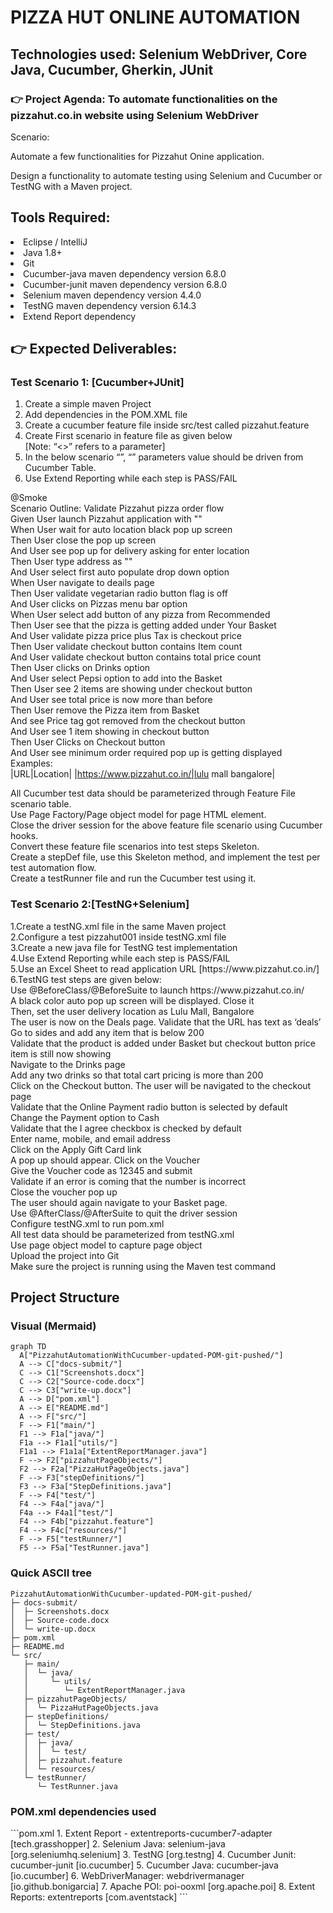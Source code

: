 <h1>PIZZA HUT ONLINE AUTOMATION</h1>
<h2>Technologies used: Selenium WebDriver, Core Java, Cucumber, Gherkin, JUnit</h2>

<h3>👉 Project Agenda: To automate functionalities on the pizzahut.co.in website using Selenium WebDriver</h3>
Scenario:

Automate a few functionalities for Pizzahut Onine application.

Design a functionality to automate testing using Selenium and Cucumber or TestNG with a Maven project.

<h2>Tools Required:</h2>
<li>Eclipse / IntelliJ <br></li>
<li>Java 1.8+ <br></li>
<li>Git <br></li>
<li>Cucumber-java maven dependency version 6.8.0<br> </li>
<li>Cucumber-junit maven dependency version 6.8.0 <br></li>
<li>Selenium maven dependency version 4.4.0 <br></li>
<li>TestNG maven dependency version 6.14.3 <br></li>
<li>Extend Report dependency <br></li>

<h2>👉 Expected Deliverables:</h2>
<h3>Test Scenario 1: [Cucumber+JUnit]</h3>
<ol>
  <li>Create a simple maven Project</li>
  <li>Add dependencies in the POM.XML file </li>
  <li>Create a cucumber feature file inside src/test called pizzahut.feature</li>
  <li>Create First scenario in feature file as given below</li>
  [Note: “<>” refers to a parameter]
  <li>In the below scenario “<URL>”, “<Location>” parameters value should be driven from Cucumber Table.</li>
  <li>Use Extend Reporting while each step is PASS/FAIL</li>
</ol>

@Smoke <br>
Scenario Outline: Validate Pizzahut pizza order flow <br>
Given User launch Pizzahut application with "<URL>"<br> 
When User wait for auto location black pop up screen<br> 
Then User close the pop up screen<br> 
And User see pop up for delivery asking for enter location<br> 
Then User type address as "<Location>"<br> 
And User select first auto populate drop down option<br> 
When User navigate to deails page<br> 
Then User validate vegetarian radio button flag is off<br> 
And User clicks on Pizzas menu bar option<br> 
When User select add button of any pizza from Recommended<br> 
Then User see that the pizza is getting added under Your Basket<br>
And User validate pizza price plus Tax is checkout price<br> 
Then User validate checkout button contains Item count<br> 
And User validate checkout button contains total price count<br> 
Then User clicks on Drinks option<br> 
And User select Pepsi option to add into the Basket<br> 
Then User see 2 items are showing under checkout button<br> 
And User see total price is now more than before<br> 
Then User remove the Pizza item from Basket<br> 
And see Price tag got removed from the checkout button<br> 
And User see 1 item showing in checkout button<br> 
Then User Clicks on Checkout button<br>
And User see minimum order required pop up is getting displayed<br>
Examples:<br>
|URL|Location| |https://www.pizzahut.co.in/|lulu mall bangalore|<br>

All Cucumber test data should be parameterized through Feature File scenario table.<br>
Use Page Factory/Page object model for page HTML element.<br>
Close the driver session for the above feature file scenario using Cucumber hooks.<br>
Convert these feature file scenarios into test steps Skeleton.<br>
Create a stepDef file, use this Skeleton method, and implement the test per test automation flow.<br>
Create a testRunner file and run the Cucumber test using it.<br>

<h3>Test Scenario 2:[TestNG+Selenium]</h3>
1.Create a testNG.xml file in the same Maven project<br>
2.Configure a test pizzahut001 inside testNG.xml file<br>
3.Create a new java file for TestNG test implementation<br>
4.Use Extend Reporting while each step is PASS/FAIL<br>
5.Use an Excel Sheet to read application URL [https://www.pizzahut.co.in/]<br>
6.TestNG test steps are given below:<br>
Use @BeforeClass/@BeforeSuite to launch https://www.pizzahut.co.in/<br>
A black color auto pop up screen will be displayed. Close it<br>
Then, set the user delivery location as Lulu Mall, Bangalore<br>
The user is now on the Deals page. Validate that the URL has text as ‘deals’<br>
Go to sides and add any item that is below 200<br>
Validate that the product is added under Basket but checkout button price item is still now showing<br>
Navigate to the Drinks page<br>
Add any two drinks so that total cart pricing is more than 200<br>
Click on the Checkout button. The user will be navigated to the checkout page<br>
Validate that the Online Payment radio button is selected by default<br>
Change the Payment option to Cash<br>
Validate that the I agree checkbox is checked by default<br>
Enter name, mobile, and email address<br>
Click on the Apply Gift Card link<br>
A pop up should appear. Click on the Voucher<br>
Give the Voucher code as 12345 and submit<br>
Validate if an error is coming that the number is incorrect<br>
Close the voucher pop up<br>
The user should again navigate to your Basket page.<br>
Use @AfterClass/@AfterSuite to quit the driver session<br>
Configure testNG.xml to run pom.xml<br>
All test data should be parameterized from testNG.xml<br>
Use page object model to capture page object<br>
Upload the project into Git<br>
Make sure the project is running using the Maven test command<br>

<h2>Project Structure</h2>
<h3>Visual (Mermaid)</h3>

```mermaid
graph TD
  A["PizzahutAutomationWithCucumber-updated-POM-git-pushed/"]
  A --> C["docs-submit/"]
  C --> C1["Screenshots.docx"]
  C --> C2["Source-code.docx"]
  C --> C3["write-up.docx"]
  A --> D["pom.xml"]
  A --> E["README.md"]
  A --> F["src/"]
  F --> F1["main/"]
  F1 --> F1a["java/"]
  F1a --> F1a1["utils/"]
  F1a1 --> F1a1a["ExtentReportManager.java"]
  F --> F2["pizzahutPageObjects/"]
  F2 --> F2a["PizzaHutPageObjects.java"]
  F --> F3["stepDefinitions/"]
  F3 --> F3a["StepDefinitions.java"]
  F --> F4["test/"]
  F4 --> F4a["java/"]
  F4a --> F4a1["test/"]
  F4 --> F4b["pizzahut.feature"]
  F4 --> F4c["resources/"]
  F --> F5["testRunner/"]
  F5 --> F5a["TestRunner.java"]
```

<h3>Quick ASCII tree</h3>

```text
PizzahutAutomationWithCucumber-updated-POM-git-pushed/
├─ docs-submit/
│  ├─ Screenshots.docx
│  ├─ Source-code.docx
│  └─ write-up.docx
├─ pom.xml
├─ README.md
└─ src/
   ├─ main/
   │  └─ java/
   │     └─ utils/
   │        └─ ExtentReportManager.java
   ├─ pizzahutPageObjects/
   │  └─ PizzaHutPageObjects.java
   ├─ stepDefinitions/
   │  └─ StepDefinitions.java
   ├─ test/
   │  ├─ java/
   │  │  └─ test/
   │  ├─ pizzahut.feature
   │  └─ resources/
   └─ testRunner/
      └─ TestRunner.java
```

<h3>POM.xml dependencies used</h3>
```pom.xml
1. Extent Report - extentreports-cucumber7-adapter [tech.grasshopper]
2. Selenium Java: selenium-java [org.seleniumhq.selenium]
3. TestNG [org.testng]
4. Cucumber Junit: cucumber-junit [io.cucumber]
5. Cucumber Java: cucumber-java [io.cucumber]
6. WebDriverManager: webdrivermanager [io.github.bonigarcia]
7. Apache POI: poi-ooxml [org.apache.poi]
8. Extent Reports: extentreports [com.aventstack]
```